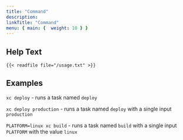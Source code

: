 ```yaml
---
title: "Command"
description:
linkTitle: "Command"
menu: { main: {  weight: 10 } }
---
```


## Help Text

```
{{< readfile file="/usage.txt" >}}
```

## Examples

`xc deploy` - runs a task named `deploy`

`xc deploy production` - runs a task named `deploy` with a single input `production`

`PLATFORM=linux xc build` - runs a task named `build` with a single input `PLATFORM` with the value `linux`

